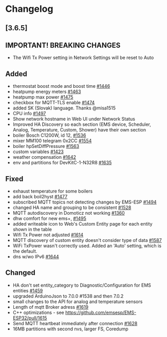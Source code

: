 # Changelog

## [3.6.5]

## **IMPORTANT! BREAKING CHANGES**

- The Wifi Tx Power setting in Network Settings will be reset to Auto

## Added

- thermostat boost mode and boost time [#1446](https://github.com/emsesp/EMS-ESP32/issues/1446)
- heatpump energy meters [#1463](https://github.com/emsesp/EMS-ESP32/issues/1463)
- heatpump max power [#1475](https://github.com/emsesp/EMS-ESP32/issues/1475)
- checkbox for MQTT-TLS enable [#1474](https://github.com/emsesp/EMS-ESP32/issues/1474)
- added SK (Slovak) language. Thanks @misa1515
- CPU info [#1497](https://github.com/emsesp/EMS-ESP32/pull/1497)
- Show network hostname in Web UI under Network Status
- Improved HA Discovery so each section (EMS device, Scheduler, Analog, Temperature, Custom, Shower) have their own section
- boiler Bosch C1200W, id 12, [#1536](https://github.com/emsesp/EMS-ESP32/issues/1536)
- mixer MM100 telegram 0x2CC [#1554](https://github.com/emsesp/EMS-ESP32/issues/1554)
- boiler hpSetDiffPressure [#1563](https://github.com/emsesp/EMS-ESP32/issues/1563)
- custom variables [#1423](https://github.com/emsesp/EMS-ESP32/issues/1423)
- weather compensation [#1642](https://github.com/emsesp/EMS-ESP32/issues/1442)
- env and partitions for DevKitC-1-N32R8 [#1635](https://github.com/emsesp/EMS-ESP32/discussions/1635)

## Fixed

- exhaust temperature for some boilers
- add back boil2hyst [#1477](https://github.com/emsesp/EMS-ESP32/issues/1477)
- subscribed MQTT topics not detecting changes by EMS-ESP [#1494](https://github.com/emsesp/EMS-ESP32/issues/1494)
- changed HA name and grouping to be consistent [#1528](https://github.com/emsesp/EMS-ESP32/issues/1528)
- MQTT autodiscovery in Domoticz not working [#1360](https://github.com/emsesp/EMS-ESP32/issues/1528)
- dhw comfort for new ems+, [#1495](https://github.com/emsesp/EMS-ESP32/issues/1495)
- added writeable icon to Web's Custom Entity page for each entity shown in the table
- Wifi Tx Power not adjusted [#1614](https://github.com/emsesp/EMS-ESP32/issues/1614)
- MQTT discovery of custom entity doesn't consider type of data [#1587](https://github.com/emsesp/EMS-ESP32/issues/1587)
- WiFi TxPower wasn't correctly used. Added an 'Auto' setting, which is the default.
- dns w/wo IPv6 [#1644](https://github.com/emsesp/EMS-ESP32/issues/1644)

## Changed

- HA don't set entity_category to Diagnostic/Configuration for EMS entities [#1459](https://github.com/emsesp/EMS-ESP32/discussions/1459)
- upgraded ArduinoJson to 7.0.0 #1538 and then 7.0.2
- small changes to the API for analog and temperature sensors
- Length of mqtt Broker adress [#1619](https://github.com/emsesp/EMS-ESP32/issues/1619)
- C++ optimizations - see <https://github.com/emsesp/EMS-ESP32/pull/1615>
- Send MQTT heartbeat immediately after connection [#1628](https://github.com/emsesp/EMS-ESP32/issues/1628)
- 16MB partitions with second nvs, larger FS, Coredump
